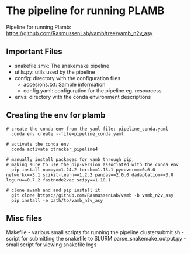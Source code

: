 # The pipeline for running PLAMB
Pipeline for running Plamb: https://github.com/RasmussenLab/vamb/tree/vamb_n2v_asy

## Important Files
- snakefile.smk: The snakemake pipeline
- utils.py: utils used by the pipeline
- config: directory with the configuration files
  - accesions.txt: Sample information
  - config.yaml: configuration for the pipeline eg. resourcess
- envs: directory with the conda environment descriptions

## Creating the env for plamb
```
# create the conda env from the yaml file: pipeline_conda.yaml
  conda env create --file=pipeline_conda.yaml

# activate the conda env
  conda activate ptracker_pipeline4

# manually install packages for vamb through pip,
# making sure to use the pip-version associated with the conda env
  pip install numpy==1.24.2 torch==1.13.1 pycoverm==0.6.0 networkx==3.1 scikit-learn==1.2.2 pandas==2.0.0 dadaptation==3.0 loguru==0.7.2 fastnode2vec scipy==1.10.1

# clone avamb and and pip install it
  git clone https://github.com/RasmussenLab/vamb -b vamb_n2v_asy
  pip install -e path/to/vamb_n2v_asy
```
## Misc files
Makefile - various small scripts for running the pipeline
clustersubmit.sh - script for submitting the snakefile to SLURM
parse_snakemake_output.py - small script for viewing snakefile logs
